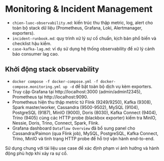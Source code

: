 # Monitoring & Incident Management

- `chien-luoc-observability.md`: kiến trúc thu thập metric, log, alert cho toàn bộ stack dữ liệu (Prometheus, Grafana, Loki, Alertmanager, exporters).
- `incident-runbook.md`: quy trình xử lý sự cố chuẩn, kịch bản phổ biến và checklist hậu kiểm.
- `case-kafka-lag.md`: ví dụ sử dụng hệ thống observability để xử lý cảnh báo consumer lag cao.

## Khởi động stack observability
- `docker compose -f docker-compose.yml -f docker-compose.monitoring.yml up -d` để bật toàn bộ dịch vụ kèm exporters.
- Truy cập Grafana tại http://localhost:3000 (admin/admin12345), Prometheus tại http://localhost:9090.
- Prometheus hiện thu thập metric từ Flink (9249/9250), Kafka (9308), Spark master/worker, Cassandra (9500-9502), MySQL (9104), PostgreSQL (9187), MinIO (9000), Doris (8030), Kafka Connect (9404), Trino (9405) cùng các HTTP probe (blackbox exporter) kiểm tra MinIO, Nessie, Doris, Trino, Connect, Spark, Flink.
- Grafana dashboard `Dataflow Overview` đã bổ sung panel cho Cassandra/Paimon (qua Flink job), MySQL, PostgreSQL, Kafka Connect, Trino, MinIO và tình trạng HTTP probe để hỗ trợ vận hành end-to-end.

Sử dụng chung với tài liệu use case để xác định phạm vi ảnh hưởng và hành động phù hợp khi xảy ra sự cố.
